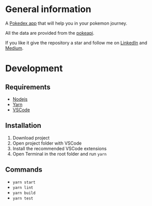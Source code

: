 # General information

A [Pokedex app](https://pokedex.click) that will help you in your pokemon journey.

All the data are provided from the [pokeapi](https://pokeapi.co). 

If you like it give the repository a star and follow me on [LinkedIn](https://www.linkedin.com/in/georgeroubie) and [Medium](https://george-roubie.medium.com).

# Development

## Requirements
- [Nodejs](https://nodejs.org/en/download)
- [Yarn](https://classic.yarnpkg.com/lang/en/docs/install)
- [VSCode](https://code.visualstudio.com/download)

## Installation
1. Download project
2. Open project folder with VSCode 
3. Install the recommended VSCode extensions
4. Open Terminal in the root folder and run `yarn`

## Commands
- `yarn start`
- `yarn lint`
- `yarn build`
- `yarn test`
